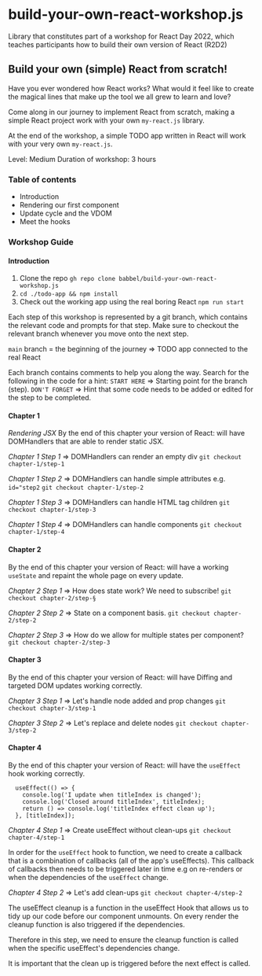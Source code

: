 # build-your-own-react-workshop.js
Library that constitutes part of a workshop for React Day 2022, which teaches participants how to build their own version of React (R2D2)

## Build your own (simple) React from scratch!

Have you ever wondered how React works?
What would it feel like to create the magical lines that make up the tool we all grew to learn and love?

Come along in our journey to implement React from scratch, making a simple React project work with your own `my-react.js` library.

At the end of the workshop, a simple TODO app written in React will work with your very own `my-react.js`.

Level: Medium
Duration of workshop: 3 hours

### Table of contents
- Introduction
- Rendering our first component
- Update cycle and the VDOM
- Meet the hooks


### Workshop Guide

#### Introduction
1. Clone the repo `gh repo clone babbel/build-your-own-react-workshop.js`
2. `cd ./todo-app && npm install`
3. Check out the working app using the real boring React `npm run start`

Each step of this workshop is represented by a git branch, which contains the relevant code and prompts for that step. Make sure to checkout the relevant branch whenever you move onto the next step.

`main` branch = the beginning of the journey => TODO app connected to the real React

Each branch contains comments to help you along the way. Search for the following in the code for a hint:
`START HERE` => Starting point for the branch (step).
`DON'T FORGET` => Hint that some code needs to be added or edited for the step to be completed.

#### Chapter 1

*Rendering JSX*
By the end of this chapter your version of React: will have DOMHandlers that are able to render static JSX.

*Chapter 1 Step 1* => DOMHandlers can render an empty div
`git checkout chapter-1/step-1`

*Chapter 1 Step 2* => DOMHandlers can handle simple attributes
e.g. `id="step2`
`git checkout chapter-1/step-2`

*Chapter 1 Step 3* => DOMHandlers can handle HTML tag children
`git checkout chapter-1/step-3`

*Chapter 1 Step 4* => DOMHandlers can handle components
`git checkout chapter-1/step-4`


#### Chapter 2
By the end of this chapter your version of React: will have a working `useState` and repaint the whole page on every update.

*Chapter 2 Step 1* => How does state work? We need to subscribe!
`git checkout chapter-2/step-§`

*Chapter 2 Step 2* => State on a component basis.
`git checkout chapter-2/step-2`

*Chapter 2 Step 3* => How do we allow for multiple states per component?
`git checkout chapter-2/step-3`

#### Chapter 3
By the end of this chapter your version of React: will have Diffing and targeted DOM updates working correctly.

*Chapter 3 Step 1* => Let's handle node added and prop changes
`git checkout chapter-3/step-1`

*Chapter 3 Step 2* => Let's replace and delete nodes
`git checkout chapter-3/step-2`

#### Chapter 4
By the end of this chapter your version of React: will have the `useEffect` hook working correctly.

```
  useEffect(() => {
    console.log('I update when titleIndex is changed');
    console.log('Closed around titleIndex', titleIndex);
    return () => console.log('titleIndex effect clean up');
  }, [titleIndex]);
```

*Chapter 4 Step 1* => Create useEffect without clean-ups
`git checkout chapter-4/step-1`

In order for the `useEffect` hook to function, we need to create a callback that is a combination of callbacks (all of the app's useEffects). This callback of callbacks then needs to be triggered later in time e.g on re-renders or when the dependencies of the `useEffect` change.


*Chapter 4 Step 2* => Let's add clean-ups
`git checkout chapter-4/step-2`

The useEffect cleanup is a function in the useEffect Hook that allows us to tidy up our code before our component unmounts. On every render the cleanup function  is also triggered if the dependencies.

Therefore in this step, we need to ensure the cleanup function is called when the specific useEffect's dependencies change.

It is important that the clean up is triggered before the next effect is called.
